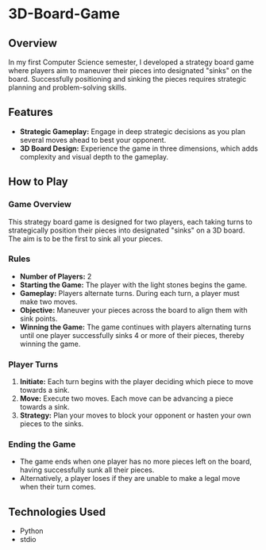 # 3D-Board-Game

## Overview
In my first Computer Science semester, I developed a strategy board game where players aim to maneuver their pieces into designated "sinks" on the board. Successfully positioning and sinking the pieces requires strategic planning and problem-solving skills.

## Features
- **Strategic Gameplay:** Engage in deep strategic decisions as you plan several moves ahead to best your opponent.
- **3D Board Design:** Experience the game in three dimensions, which adds complexity and visual depth to the gameplay.

## How to Play

### Game Overview
This strategy board game is designed for two players, each taking turns to strategically position their pieces into designated "sinks" on a 3D board. The aim is to be the first to sink all your pieces.

### Rules
- **Number of Players:** 2
- **Starting the Game:** The player with the light stones begins the game.
- **Gameplay:** Players alternate turns. During each turn, a player must make two moves.
- **Objective:** Maneuver your pieces across the board to align them with sink points.
- **Winning the Game:** The game continues with players alternating turns until one player successfully sinks 4 or more of their pieces, thereby winning the game.

### Player Turns
1. **Initiate:** Each turn begins with the player deciding which piece to move towards a sink.
2. **Move:** Execute two moves. Each move can be advancing a piece towards a sink.
3. **Strategy:** Plan your moves to block your opponent or hasten your own pieces to the sinks.

### Ending the Game
- The game ends when one player has no more pieces left on the board, having successfully sunk all their pieces.
- Alternatively, a player loses if they are unable to make a legal move when their turn comes.

## Technologies Used
- Python
- stdio

